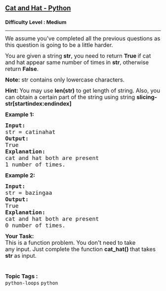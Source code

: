 <h2><a href="https://www.geeksforgeeks.org/problems/cat-and-hat-python/1?page=1&category=python&sortBy=submissions">Cat and Hat - Python</a></h2><h3>Difficulty Level : Medium</h3><hr><div class="problems_problem_content__Xm_eO"><p><span style="font-size: 18px;">We assume you've completed all the previous questions as this question is going to be a little harder. </span></p>
<p><span style="font-size: 18px;">You are given a string<strong> str</strong>, you need to return <strong>True </strong>if cat and hat appear same<strong> </strong>number of times<strong> </strong>in <strong>str</strong>, otherwise return <strong>False</strong>.</span></p>
<p><span style="font-size: 18px;"><strong>Note:</strong> str contains only lowercase characters.</span></p>
<p><strong><span style="font-size: 18px;">Hint: </span></strong><span style="font-size: 18px;">You may use <strong>len(str)</strong> to get length of string. Also, you can obtain a certain part of the string using string <strong>slicing- str[startindex:endindex]</strong></span></p>
<p><span style="font-size: 18px;"><strong>Example 1:</strong></span></p>
<pre><span style="font-size: 18px;"><strong>Input:</strong>
str = catinahat
<strong>Output:</strong>
True
<strong>Explanation:
</strong>cat and hat both are present
1 number of times.</span>
</pre>
<p><span style="font-size: 18px;"><strong>Example 2:</strong></span></p>
<pre><span style="font-size: 18px;"><strong>Input:</strong>
str = bazingaa
<strong>Output:</strong>
True
<strong>Explanation:</strong>
cat and hat both are present
0 number of times.</span></pre>
<p><span style="font-size: 18px;"><strong>Your Task:</strong><br>This is a function problem. You don't need to take any&nbsp;input. Just complete the function <strong>cat_hat() </strong>that takes <strong>str</strong> as input.</span></p></div><br><p><span style=font-size:18px><strong>Topic Tags : </strong><br><code>python-loops</code>&nbsp;<code>python</code>&nbsp;